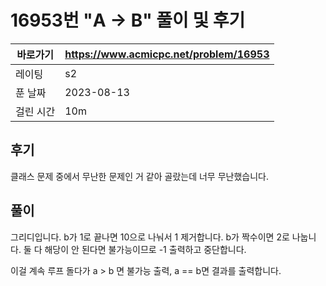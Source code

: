 # 16953번 "A → B" 풀이 및 후기

| 바로가기  | <https://www.acmicpc.net/problem/16953> |
|-------|-----------------------------------------|
| 레이팅   | s2                                      |
| 푼 날짜  | 2023-08-13                              |
| 걸린 시간 | 10m                                     |

## 후기

클래스 문제 중에서 무난한 문제인 거 같아 골랐는데 너무 무난했습니다.

## 풀이

그리디입니다.
b가 1로 끝나면 10으로 나눠서 1 제거합니다.
b가 짝수이면 2로 나눕니다.
둘 다 해당이 안 된다면 불가능이므로 -1 출력하고 중단합니다.

이걸 계속 루프 돌다가 a > b 면 불가능 출력, a == b면 결과를 출력합니다.

